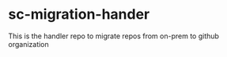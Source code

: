 # sc-migration-hander
This is the handler repo to migrate repos from on-prem to github organization
